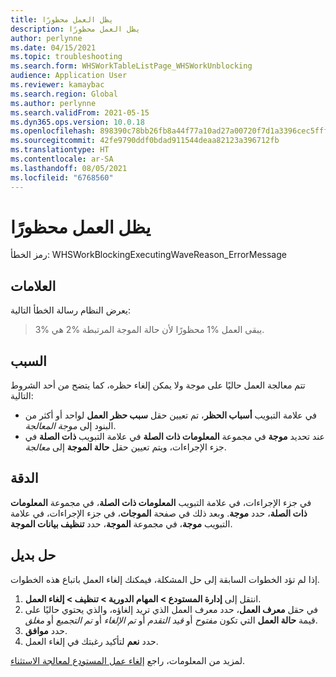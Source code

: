 ```yaml
---
title: يظل العمل محظورًا
description: يظل العمل محظورًا
author: perlynne
ms.date: 04/15/2021
ms.topic: troubleshooting
ms.search.form: WHSWorkTableListPage_WHSWorkUnblocking
audience: Application User
ms.reviewer: kamaybac
ms.search.region: Global
ms.author: perlynne
ms.search.validFrom: 2021-05-15
ms.dyn365.ops.version: 10.0.18
ms.openlocfilehash: 898390c78bb26fb8a44f77a10ad27a00720f7d1a3396cec5fff10e9d6b93364d
ms.sourcegitcommit: 42fe9790ddf0bdad911544deaa82123a396712fb
ms.translationtype: HT
ms.contentlocale: ar-SA
ms.lasthandoff: 08/05/2021
ms.locfileid: "6768560"
---
```

# <a name="work-remains-blocked"></a>يظل العمل محظورًا

رمز الخطأ: WHSWorkBlockingExecutingWaveReason_ErrorMessage

## <a name="symptoms"></a>العلامات

يعرض النظام رسالة الخطأ التالية:

> يبقى العمل %1 محظورًا لأن حالة الموجة المرتبطة %2 هي %3.

## <a name="cause"></a>السبب

تتم معالجة العمل حاليًا على موجة ولا يمكن إلغاء حظره، كما يتضح من أحد الشروط التالية:

- في علامة التبويب **أسباب الحظر**، تم تعيين حقل **سبب حظر العمل** لواحد أو أكثر من البنود إلى *موجة المعالجة*.
- عند تحديد **موجة** في مجموعة **المعلومات ذات الصلة** في علامة التبويب **ذات الصلة** في جزء الإجراءات، ويتم تعيين حقل **حالة الموجة** إلى *معالجة*.

## <a name="resolution"></a>الدقة

في جزء الإجراءات، في علامة التبويب **المعلومات ذات الصلة**، في مجموعة **المعلومات ذات الصلة**، حدد **موجة**. وبعد ذلك في صفحة **الموجات**، في جزء الإجراءات، في علامة التبويب **موجة**، في مجموعة **الموجة**، حدد **تنظيف بيانات الموجة**.

## <a name="workaround"></a>حل بديل

إذا لم تؤد الخطوات السابقة إلى حل المشكلة، فيمكنك إلغاء العمل باتباع هذه الخطوات.

1. انتقل إلى **إدارة المستودع \> المهام الدورية \> تنظيف \> إلغاء العمل**.
1. في حقل **معرف العمل**، حدد معرف العمل الذي تريد إلغاؤه، والذي يحتوي حاليًا على قيمة **حالة العمل** التي تكون *مفتوح* أو *قيد التقدم* أو *تم الإلغاء* أو *تم التجميع* أو *مغلق*.
1. حدد **موافق**.
1. حدد **نعم** لتأكيد رغبتك في إلغاء العمل.

لمزيد من المعلومات، راجع [إلغاء عمل المستودع لمعالجة الاستثناء](../../warehousing/cancel-warehouse-work.md).

